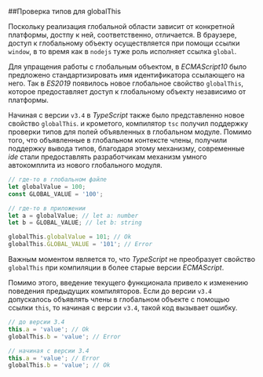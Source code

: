 ##Проверка типов для globalThis

Поскольку реализация глобальной области зависит от конкретной платформы, достпу к ней, соответственно, отличается. В браузере, доступ к глобальному объекту осуществляется при помощи ссылки `window`, в то время как в `nodejs` туже роль исполняет ссылка `global`.

Для упращения работы с глобальным объектом, в _ECMAScript10_ было предложено стандартизировать имя идентификатора ссылающего на него. Так в _ES2019_ появилось новое глобальное свойство `globalThis`, которое предоставляет доступ к глобальному объекту независимо от платформы.

Начиная с версии `v3.4` в _TypeScript_ также было представленно новое свойство `globalThis`. и крометого, компилятор `tsc` получил поддержку проверки типов для полей объявленных в глобальном модуле. Помимо того, что объявленные в глобальном контексте члены, получили поддержку вывода типов, благодаря этому механизму, современные _ide_ стали предоставлять разработчикам механизм умного автокомплита из нового глобального модуля.

```typescript
// где-то в глобальном файле
let globalValue = 100;
const GLOBAL_VALUE = '100';

// где-то в приложении
let a = globalValue; // let a: number
let b = GLOBAL_VALUE; // let b: string

globalThis.globalValue = 101; // Ok
globalThis.GLOBAL_VALUE = '101'; // Error
```

Важным моментом является то, что _TypeScript_ не преобразует свойство `globalThis` при компиляции в более старые версии _ECMAScript_.

Помимо этого, введение текущего функционала привело к изменению поведения предыдущих компиляторов. Если до версии `v3.4` допускалось объявлять члены в глобальном объекте с помощью ссылки `this`, то начиная с версии `v3.4`, такой код вызывает ошибку.

```typescript
// до версии 3.4
this.a = 'value'; // Ok
globalThis.b = 'value'; // Error

// начиная с версии 3.4
this.a = 'value'; // Error
globalThis.b = 'value'; // Ok
```
